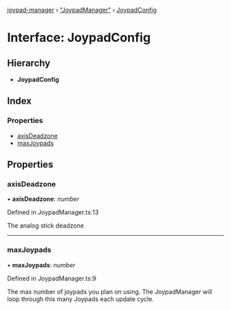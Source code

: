 [joypad-manager](../README.md) › ["JoypadManager"](../modules/_joypadmanager_.md) › [JoypadConfig](_joypadmanager_.joypadconfig.md)

# Interface: JoypadConfig

## Hierarchy

* **JoypadConfig**

## Index

### Properties

* [axisDeadzone](_joypadmanager_.joypadconfig.md#axisdeadzone)
* [maxJoypads](_joypadmanager_.joypadconfig.md#maxjoypads)

## Properties

###  axisDeadzone

• **axisDeadzone**: *number*

Defined in JoypadManager.ts:13

The analog stick deadzone

___

###  maxJoypads

• **maxJoypads**: *number*

Defined in JoypadManager.ts:9

The max number of joypads you plan on using.
The JoypadManager will loop through this many Joypads each update cycle.
